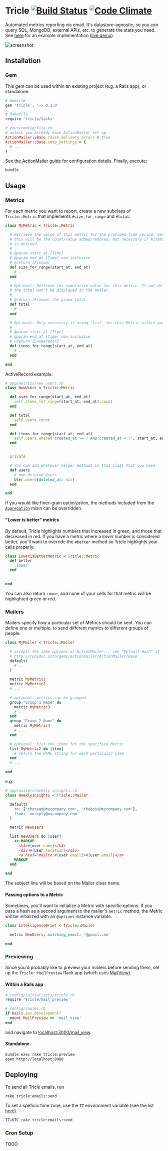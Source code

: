 # Tricle [![Build Status](https://travis-ci.org/afeld/tricle.png?branch=master)](https://travis-ci.org/afeld/tricle) [![Code Climate](https://codeclimate.com/github/afeld/tricle.png)](https://codeclimate.com/github/afeld/tricle)

Automated metrics reporting via email.  It's datastore-agnostic, so you can query SQL, MongoDB, external APIs, etc. to generate the stats you need.  See [here](https://github.com/afeld/tricle-afeld) for an example implementation ([live demo](http://tricle.afeld.me/weekly_metrics)).

![screenshot](screenshot.png)

## Installation

### Gem

This gem can be used within an existing project (e.g. a Rails app), or standalone.

```ruby
# Gemfile
gem 'tricle', '~> 0.2.0'

# Rakefile
require 'tricle/tasks'

# your/config/file.rb
# unless you already have ActionMailer set up
ActionMailer::Base.raise_delivery_errors = true
ActionMailer::Base.smtp_settings = {
  # ...
}
```

See [the ActionMailer guide](http://guides.rubyonrails.org/action_mailer_basics.html#action-mailer-configuration) for configuration details.  Finally, execute:

```bash
bundle
```

## Usage

### Metrics

For each metric you want to report, create a new subclass of `Tricle::Metric` that implements `#size_for_range` and `#total`:

```ruby
class MyMetric < Tricle::Metric

  # Retrieve the value of this metric for the provided time period. Generally
  # this will be the count/value added/removed. Not necessary if #items_for_range
  # is defined.
  #
  # @param start_at [Time]
  # @param end_at [Time] non-inclusive
  # @return [Fixnum]
  def size_for_range(start_at, end_at)
    # ...
  end

  # Optional: Retrieve the cumulative value for this metric. If not defined,
  # the total won't be displayed in the mailer.
  #
  # @return [Fixnum] the grand total
  def total
    # ...
  end

  # Optional: Only necessary if using `list` for this Metric within your Mailer.
  #
  # @param start_at [Time]
  # @param end_at [Time] non-inclusive
  # @return [Enumerator]
  def items_for_range(start_at, end_at)
    # ...
  end

end
```

ActiveRecord example:

```ruby
# app/metrics/new_users.rb
class NewUsers < Tricle::Metric

  def size_for_range(start_at, end_at)
    self.items_for_range(start_at, end_at).count
  end

  def total
    self.users.count
  end

  def items_for_range(start_at, end_at)
    self.users.where('created_at >= ? AND created_at < ?', start_at, end_at)
  end


  private

  # You can add whatever helper methods in that class that you need.
  def users
    # non-deleted Users
    User.where(deleted_at: nil)
  end

end
```

If you would like finer-grain optimization, the methods included from the [`Aggregation`](lib/tricle/arregation.rb) mixin can be overridden.

#### "Lower is better" metrics

By default, Tricle highlights numbers that increased in green, and those that decreased in red. If you have a metric where a *lower* number is considered better, you'll want to override the `#better` method so Tricle highlights your cells properly:

```ruby
class LowerIsBetterMetric < Tricle::Metric
  def better
    :lower
  end

  ...
end
```

You can also return `:none`, and none of your cells for that metric will be highlighted green or red.

### Mailers

Mailers specify how a particular set of Metrics should be sent.  You can define one or multiple, to send different metrics to different groups of people.

```ruby
class MyMailer < Tricle::Mailer

  # accepts the same options as ActionMailer... see "Default Hash" at
  # http://rubydoc.info/gems/actionmailer/ActionMailer/Base
  default(
    # ...
  )

  metric MyMetric1
  metric MyMetric2
  # ...

  # optional: metrics can be grouped
  group "Group 1 Name" do
    metric MyMetric3
    # ...
  end
  group "Group 2 Name" do
    metric MyMetric4
    # ...
  end

  # optional: list the items for the specified Metric
  list MyMetric2 do |item|
    # return the HTML string for each particular item
  end
  # ...

end
```

e.g.

```ruby
# app/mailers/weekly_insights.rb
class WeeklyInsights < Tricle::Mailer

  default(
    to: ['theteam@mycompany.com', 'theboss@mycompany.com'],
    from: 'noreply@mycompany.com'
  )

  metric NewUsers

  list NewUsers do |user|
    <<-MARKUP
      <h3>#{user.name}</h3>
      <div>#{user.location}</div>
      <a href="mailto:#{user.email}>#{user.email}</a>
    MARKUP
  end

end
```

The subject line will be based on the Mailer class name.

#### Passing options to a Metric

Sometimes, you'll want to initialize a Metric with specific options. If you pass a hash as a second argument to the mailer's `metric` method, the Metric will be initialized with an `@options` instance variable.

```ruby
class IntelligenceBrief < Tricle::Mailer

  metric NewUsers, matching_email: '@gmail.com'

end
```

### Previewing

Since you'd probably like to preview your mailers before sending them, set up the `Tricle::MailPreview` Rack app (which uses [MailView](https://github.com/37signals/mail_view)).

#### Within a Rails app

```ruby
# config/initializers/tricle.rb
require 'tricle/mail_preview'

# config/routes.rb
if Rails.env.development?
  mount MailPreview => 'mail_view'
end
```

and navigate to [localhost:3000/mail_view](http://localhost:3000/mail_view).

#### Standalone

```bash
bundle exec rake tricle:preview
open http://localhost:8080
```

## Deploying

To send all Tricle emails, run

```bash
rake tricle:emails:send
```

To set a speficic time zone, use the `TZ` environment variable (see the list [here](http://en.wikipedia.org/wiki/List_of_tz_database_time_zones)).

```bash
TZ=UTC rake tricle:emails:send
```

### Cron Setup

TODO
